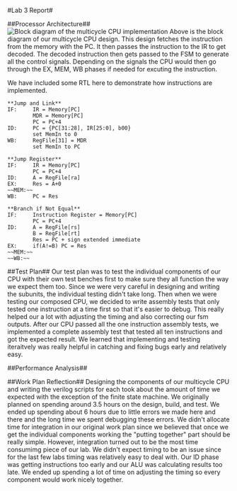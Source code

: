 #Lab 3 Report#

##Processor Architecture##
![Block diagram of the multicycle CPU implementation](https://github.com/YuzhongHuang/CompArch-Lab/tree/master/Lab3/report_segments/BlockDiagram.PNG)
Above is the block diagram of our multicycle CPU design. This design fetches the instruction from the memory with the PC. It then passes the instruction to the IR to get decoded. The decoded instruction then gets passed to the FSM to generate all the control signals. Depending on the signals the CPU would then go through the EX, MEM, WB phases if needed for excuting the instruction.

We have included some RTL here to demonstrate how instructions are implemented.
```
**Jump and Link**
IF:		IR = Memory[PC]
		MDR = Memory[PC]
		PC = PC+4
ID:		PC = {PC[31:28], IR[25:0], b00}
		set MemIn to 0
WB: 	RegFile[31] = MDR
		set MemIn to PC
```
```
**Jump Register**
IF:		IR = Memory[PC]
		PC = PC+4
ID:		A = RegFile[ra]
EX:		Res = A+0
~~MEM:~~
WB:		PC = Res
```
```
**Branch if Not Equal**
IF: 	Instruction Register = Memory[PC] 
		PC = PC+4
ID:		A = RegFile[rs] 
		B = RegFile[rt] 
		Res = PC + sign extended immediate
EX:		if(A!=B) PC = Res
~~MEM:~~
~~WB:~~
```

##Test Plan##
Our test plan was to test the individual components of our CPU with their own test benches first to make sure they all function the way we expect them too. Since we were very careful in designing and writing the subunits, the individual testing didn't take long. Then when we were testing our composed CPU, we decided to write assembly tests that only tested one instruction at a time first so that it's easier to debug. This really helped our a lot with adjusting the timing and also correcting our fsm outputs. After our CPU passed all the one instruction assembly tests, we implemented a complete assembly test that tested all ten instructions and got the expected result. We learned that implementing and testing iteraitvely was really helpful in catching and fixing bugs early and relatively easy. 

##Performance Analysis##

##Work Plan Reflection##
Designing the components of our multicycle CPU and writing the verilog scripts for each took about the amount of time we expected with the exception of the finite state machine. We originally planned on spending around 3.5 hours on the design, build, and test. We ended up spending about 6 hours due to little errors we made here and there and the long time we spent debugging these errors. We didn't allocate time for integration in our original work plan since we believed that once we get the individual components working the "putting together" part should be really simple. However, integration turned out to be the most time consumimg piece of our lab. We didn't expect timing to be an issue since for the last few labs timing was relatively easy to deal with. Our ID phase was getting instructions too early and our ALU was calculating results too late. We ended up spending a lot of time on adjusting the timing so every component would work nicely together. 
